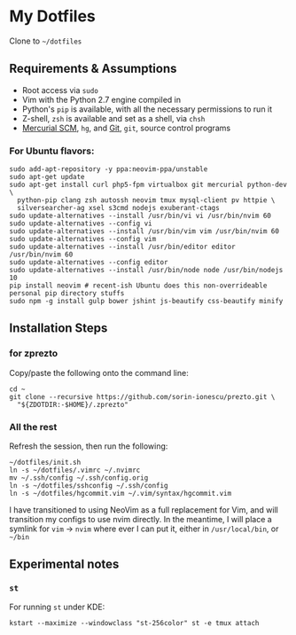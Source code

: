 # My Dotfiles

Clone to `~/dotfiles`

## Requirements & Assumptions

* Root access via `sudo`
* Vim with the Python 2.7 engine compiled in
* Python's `pip` is available, with all the necessary permissions to run it
* Z-shell, `zsh` is available and set as a shell, via `chsh`
* [Mercurial SCM][], `hg`, and [Git][], `git`, source control programs

### For Ubuntu flavors:

    sudo add-apt-repository -y ppa:neovim-ppa/unstable
    sudo apt-get update
    sudo apt-get install curl php5-fpm virtualbox git mercurial python-dev \
      python-pip clang zsh autossh neovim tmux mysql-client pv httpie \
      silversearcher-ag xsel s3cmd nodejs exuberant-ctags
    sudo update-alternatives --install /usr/bin/vi vi /usr/bin/nvim 60
    sudo update-alternatives --config vi
    sudo update-alternatives --install /usr/bin/vim vim /usr/bin/nvim 60
    sudo update-alternatives --config vim
    sudo update-alternatives --install /usr/bin/editor editor /usr/bin/nvim 60
    sudo update-alternatives --config editor
    sudo update-alternatives --install /usr/bin/node node /usr/bin/nodejs 10
    pip install neovim # recent-ish Ubuntu does this non-overrideable personal pip directory stuffs
    sudo npm -g install gulp bower jshint js-beautify css-beautify minify

## Installation Steps

### for zprezto

Copy/paste the following onto the command line:

    cd ~
    git clone --recursive https://github.com/sorin-ionescu/prezto.git \
      "${ZDOTDIR:-$HOME}/.zprezto"

### All the rest

Refresh the session, then run the following:

    ~/dotfiles/init.sh
    ln -s ~/dotfiles/.vimrc ~/.nvimrc
    mv ~/.ssh/config ~/.ssh/config.orig
    ln -s ~/dotfiles/sshconfig ~/.ssh/config
    ln -s ~/dotfiles/hgcommit.vim ~/.vim/syntax/hgcommit.vim

I have transitioned to using NeoVim as a full replacement for Vim, and will
transition my configs to use nvim directly. In the meantime, I will place
a symlink for `vim` -> `nvim` where ever I can put it, either in
`/usr/local/bin`, or `~/bin`

## Experimental notes

### `st`

For running `st` under KDE:

    kstart --maximize --windowclass "st-256color" st -e tmux attach

[Mercurial SCM]: http://mercurial.selenic.com
[Git]: http://git-scm.com
